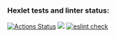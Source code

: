 ### Hexlet tests and linter status:
[![Actions Status](https://github.com/ivan-fedoroff/frontend-project-lvl1/workflows/hexlet-check/badge.svg)](https://github.com/ivan-fedoroff/frontend-project-lvl1/actions)
<a href="https://codeclimate.com/github/ivan-fedoroff/frontend-project-lvl1/maintainability"><img src="https://api.codeclimate.com/v1/badges/490c3982a585a483b4db/maintainability" /></a>
[![eslint check](https://github.com/ivan-fedoroff/frontend-project-lvl1/actions/workflows/eslint-check.yml/badge.svg?branch=main)](https://github.com/ivan-fedoroff/frontend-project-lvl1/actions/workflows/eslint-check.yml)
